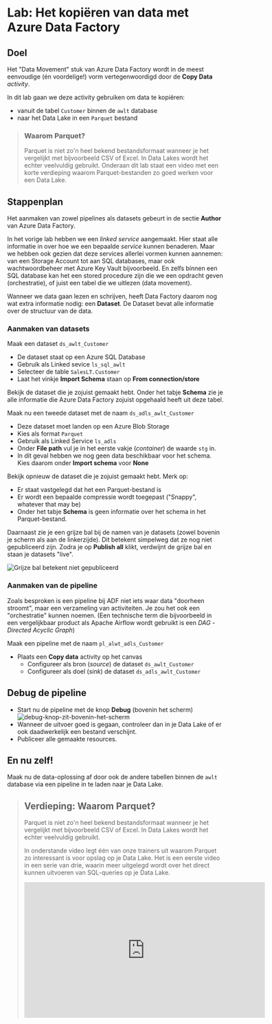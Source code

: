# Lab: Het kopiëren van data met Azure Data Factory 

## Doel

Het "Data Movement" stuk van Azure Data Factory wordt in de meest eenvoudige (én voordelige!) vorm vertegenwoordigd door de **Copy Data** *activity*.

In dit lab gaan we deze activity gebruiken om data te kopiëren:

* vanuit de tabel `Customer` binnen de `awlt` database
* naar het Data Lake in een `Parquet` bestand

> ### Waarom Parquet?
>
> Parquet is niet zo'n heel bekend bestandsformaat wanneer je het vergelijkt met bijvoorbeeld CSV of Excel. In Data Lakes wordt het echter veelvuldig gebruikt. Onderaan dit lab staat een video met een korte verdieping waarom Parquet-bestanden zo goed werken voor een Data Lake.

## Stappenplan

Het aanmaken van zowel pipelines als datasets gebeurt in de sectie **Author** van Azure Data Factory. 

In het vorige lab hebben we een *linked service* aangemaakt. Hier staat alle informatie in over hoe we een bepaalde *service* kunnen benaderen. Maar we hebben ook gezien dat deze services allerlei vormen kunnen aannemen: van een Storage Account tot aan SQL databases, maar ook wachtwoordbeheer met Azure Key Vault bijvoorbeeld. En zelfs bínnen een SQL database kan het een stored procedure zijn die we een opdracht geven (orchestratie), of juist een tabel die we uitlezen (data movement).

Wanneer we data gaan lezen en schrijven, heeft Data Factory daarom nog wat extra informatie nodig: een **Dataset**. De Dataset bevat alle informatie over de structuur van de data.

### Aanmaken van datasets

Maak een dataset `ds_awlt_Customer`

* De dataset staat op een Azure SQL Database
* Gebruik als Linked sevice `ls_sql_awlt`
* Selecteer de table `SalesLT.Customer`
* Laat het vinkje **Import Schema** staan op **From connection/store**

Bekijk de dataset die je zojuist gemaakt hebt. Onder het tabje **Schema** zie je alle informatie die Azure Data Factory zojuist opgehaald heeft uit deze tabel.

Maak nu een tweede dataset met de naam `ds_adls_awlt_Customer`

* Deze dataset moet landen op een Azure Blob Storage
* Kies als format `Parquet`
* Gebruik als Linked Service `ls_adls`
* Onder **File path** vul je in het eerste vakje (*container*) de waarde `stg` in.
* In dit geval hebben we nog geen data beschikbaar voor het schema. Kies daarom onder **Import schema** voor **None**

Bekijk opnieuw de dataset die je zojuist gemaakt hebt. Merk op:

* Er staat vastgelegd dat het een Parquet-bestand is
* Er wordt een bepaalde compressie wordt toegepast ("Snappy", whatever that may be)
* Onder het tabje **Schema** is geen informatie over het schema in het Parquet-bestand.

Daarnaast zie je een grijze bal bij de namen van je datasets (zowel bovenin je scherm als aan de linkerzijde). Dit betekent simpelweg dat ze nog niet gepubliceerd zijn. Zodra je op **Publish all** klikt, verdwijnt de grijze bal en staan je datasets "live".

![Grijze bal betekent niet gepubliceerd](img/grijze-ballen.png)

### Aanmaken van de pipeline

Zoals besproken is een pipeline bij ADF niet iets waar data "doorheen stroomt", maar een verzameling van activiteiten. Je zou het ook een "orchestratie" kunnen noemen. (Een technische term die bijvoorbeeld in een vergelijkbaar product als Apache Airflow wordt gebruikt is een *DAG* - *Directed Acyclic Graph*)

Maak een pipeline met de naam `pl_alwt_adls_Customer`

* Plaats een **Copy data** activity op het canvas
  * Configureer als bron (*source*) de dataset `ds_awlt_Customer`
  * Configureer als doel (*sink*) de dataset `ds_adls_awlt_Customer`

## Debug de pipeline

* Start nu de pipeline met de knop **Debug** (bovenin het scherm)
  ![debug-knop-zit-bovenin-het-scherm](img/debug-pipeline.png)
* Wanneer de uitvoer goed is gegaan, controleer dan in je Data Lake of er ook daadwerkelijk een bestand verschijnt.
* Publiceer alle gemaakte resources.

## En nu zelf!

Maak nu de data-oplossing af door ook de andere tabellen binnen de `awlt` database via een pipeline in te laden naar je Data Lake.

> ## Verdieping: Waarom Parquet?
>
> Parquet is niet zo'n heel bekend bestandsformaat wanneer je het vergelijkt met bijvoorbeeld CSV of Excel. In Data Lakes wordt het echter veelvuldig gebruikt.
>
> In onderstande video legt één van onze trainers uit waarom Parquet zo interessant is voor opslag op je Data Lake. Het is een eerste video in een serie van drie, waarin meer uitgelegd wordt over het direct kunnen uitvoeren van SQL-queries op je Data Lake.
>
> <iframe width="560" height="315" src="https://www.youtube-nocookie.com/embed/cG4u1z13xFs" title="YouTube video player" frameborder="0" allow="accelerometer; autoplay; clipboard-write; encrypted-media; gyroscope; picture-in-picture" allowfullscreen></iframe>
>
